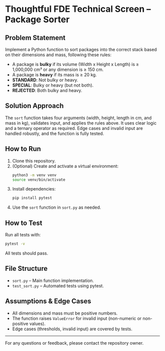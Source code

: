 # Thoughtful FDE Technical Screen – Package Sorter

## Problem Statement

Implement a Python function to sort packages into the correct stack based on their dimensions and mass, following these rules:
- A package is **bulky** if its volume (Width x Height x Length) is ≥ 1,000,000 cm³ or any dimension is ≥ 150 cm.
- A package is **heavy** if its mass is ≥ 20 kg.
- **STANDARD**: Not bulky or heavy.
- **SPECIAL**: Bulky or heavy (but not both).
- **REJECTED**: Both bulky and heavy.

## Solution Approach

The `sort` function takes four arguments (width, height, length in cm, and mass in kg), validates input, and applies the rules above. It uses clear logic and a ternary operator as required. Edge cases and invalid input are handled robustly, and the function is fully tested.

## How to Run

1. Clone this repository.
2. (Optional) Create and activate a virtual environment:
   ```sh
   python3 -m venv venv
   source venv/bin/activate
   ```
3. Install dependencies:
   ```sh
   pip install pytest
   ```
4. Use the `sort` function in `sort.py` as needed.

## How to Test

Run all tests with:
```sh
pytest -v
```
All tests should pass.

## File Structure

- `sort.py` – Main function implementation.
- `test_sort.py` – Automated tests using pytest.

## Assumptions & Edge Cases

- All dimensions and mass must be positive numbers.
- The function raises `ValueError` for invalid input (non-numeric or non-positive values).
- Edge cases (thresholds, invalid input) are covered by tests.

---

For any questions or feedback, please contact the repository owner. 